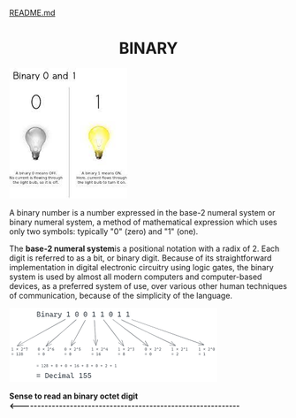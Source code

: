 [README.md](README.md)

# <center>  BINARY<br>

![xx](images/binary_on_off.jpeg)<br>


A binary number is a number expressed in the base-2 numeral system or binary numeral system, a method of mathematical expression which uses only two symbols: typically "0" (zero) and "1" (one).

The <B>base-2 numeral system</b>is a positional notation with a radix of 2. Each digit is referred to as a bit, or binary digit. Because of its straightforward implementation in digital electronic circuitry using logic gates, the binary system is used by almost all modern computers and computer-based devices, as a preferred system of use, over various other human techniques of communication, because of the simplicity of the language.
<br>

![yy](images/binary_numbers.png)<br>

<b>Sense to read an binary octet digit<br>
<-------------------------------------------------------------